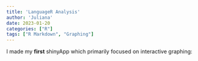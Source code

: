 ```yaml
---
title: 'LanguageR Analysis'
author: 'Juliana'
date: 2023-01-20
categories: ["R"]
tags: ["R Markdown", "Graphing"]
---
```


I made my **first** shinyApp which primarily focused on interactive graphing:  


